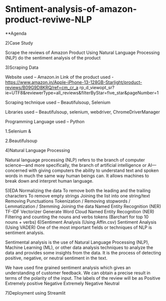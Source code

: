 # Sntiment-analysis-of-amazon-product-reviwe-NLP

**Agenda


 

 2)Case Study
  
  Scrape the reviews of Amazon Product
  Using Natural Language Processing (NLP) do the sentiment analysis of the product

  3)Scraping Data
   
   Website used – Amazon.in
  Link of the product used -
https://www.amazon.in/Apple-iPhone-13-128GB-Starlight/product-reviews/B09G9D8KRQ/ref=cm_cr_a
rp_d_viewopt_sr?ie=UTF8&reviewerType=all_reviews&filterByStar=five_star&pageNumber=1

Scraping technique used – Beautifulsoup, Selenium

Libraries used – Beautifulsoup, selenium, webdriver, ChromeDriverManager

Programming Language used – Python

1.Selenium &

2.Beautifulsoup

4)Natural Language Processing

Natural language processing (NLP) refers to the branch of computer science—and more
specifically, the branch of artificial intelligence or AI—concerned with giving computers the
ability to understand text and spoken words in much the same way human beings can. It
allows machines to break down and interpret human language.

5)EDA
Normalizing the data
To remove both the leading and the trailing characters
To remove empty strings
Joining the list into one string/text
Removing Punctuations
Tokenization / Removing stopwords / Lemmatization / Stemming
Joining the data
Named Entity Recognition (NER)
TF-IDF Vectorizer
Generate Word Cloud
Named Entity Recognition (NER)
Filtering and counting the nouns and verbs tokens
(Barchart for top 10 nouns + verbs)
6)Sentiment Analysis (Using Affin.csv)
Sentiment Analysis (Using VADER)
One of the most important fields or techniques of NLP is sentiment analysis.

Sentimental analysis is the use of Natural Language Processing (NLP), Machine Learning (ML), or
other data analysis techniques to analyze the data and provides some insights from the data. It is
the process of detecting positive, negative, or neutral sentiment in the text.

We have used fine grained sentiment analysis which gives an understanding of customer feedback.
We can obtain a precise result in terms of the polarity of the input. The labels of the review will be
as
Positive
Extremely positive
Negative
Extremely Negative
Neutral

7)Deployment using Streamlit


